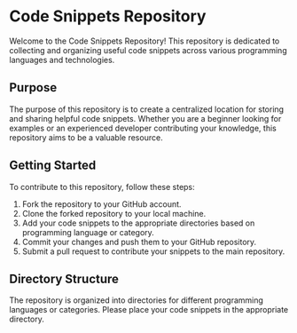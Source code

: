 # Code Snippets Repository

Welcome to the Code Snippets Repository! This repository is dedicated to collecting and organizing useful code snippets across various programming languages and technologies.

## Purpose

The purpose of this repository is to create a centralized location for storing and sharing helpful code snippets. Whether you are a beginner looking for examples or an experienced developer contributing your knowledge, this repository aims to be a valuable resource.

## Getting Started

To contribute to this repository, follow these steps:

1. Fork the repository to your GitHub account.
2. Clone the forked repository to your local machine.
3. Add your code snippets to the appropriate directories based on programming language or category.
4. Commit your changes and push them to your GitHub repository.
5. Submit a pull request to contribute your snippets to the main repository.

## Directory Structure

The repository is organized into directories for different programming languages or categories. Please place your code snippets in the appropriate directory.